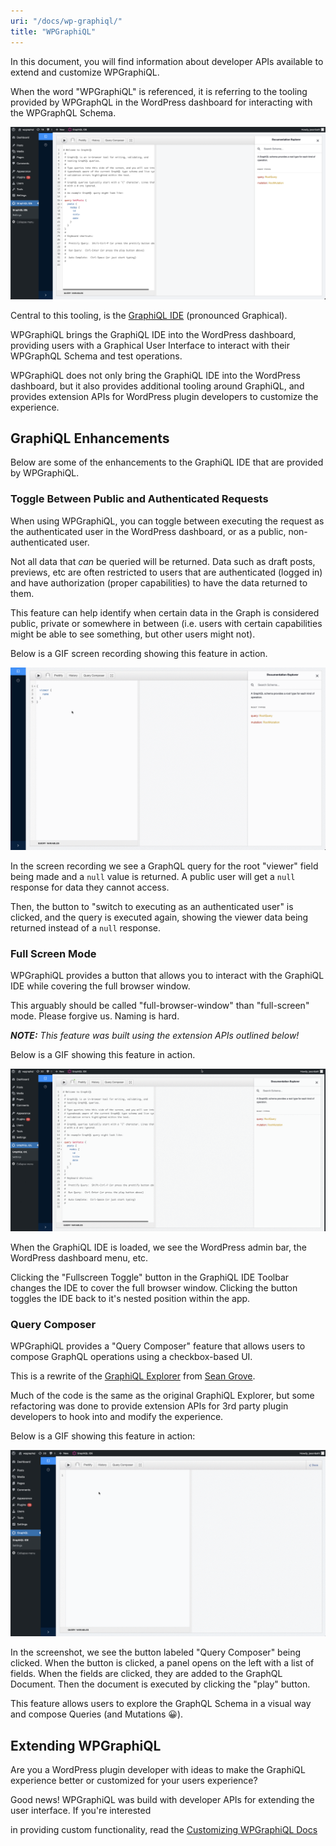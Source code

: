 ```yaml
---
uri: "/docs/wp-graphiql/"
title: "WPGraphiQL"
---
```


In this document, you will find information about developer APIs available to extend and customize
WPGraphiQL.

When the word "WPGraphiQL" is referenced, it is referring to the tooling provided by WPGraphQL in
the WordPress dashboard for interacting with the WPGraphQL Schema.

![Screenshot of the GraphiQL IDE in the WordPress dashboard](./images/graphiql-ide-screenshot.png)

Central to this tooling, is the [GraphiQL IDE](https://github.com/graphql/graphiql) (pronounced
Graphical).

WPGraphiQL brings the GraphiQL IDE into the WordPress dashboard, providing users with a Graphical
User Interface to interact with their WPGraphQL Schema and test operations.

WPGraphiQL does not only bring the GraphiQL IDE into the WordPress dashboard, but it also provides
additional tooling around GraphiQL, and provides extension APIs for WordPress plugin developers to customize
the experience.

## GraphiQL Enhancements

Below are some of the enhancements to the GraphiQL IDE that are provided by WPGraphiQL.

### Toggle Between Public and Authenticated Requests

When using WPGraphiQL, you can toggle between executing the request as the authenticated user in the
WordPress dashboard, or as a public, non-authenticated user.

Not all data that _can_ be queried will be returned. Data such as draft posts, previews, etc are often
restricted to users that are authenticated (logged in) and have authorization (proper capabilities) to
have the data returned to them.

This feature can help identify when certain data in the Graph is considered public, private or
somewhere in between (i.e. users with certain capabilities might be able to see something,
but other users might not).

Below is a GIF screen recording showing this feature in action.

![Screenshot of the GraphiQL IDE "Auth Switch" feature](./images/graphiql-auth-switch.gif)

In the screen recording we see a GraphQL query for the root "viewer" field being made and a `null` value is
returned. A public user will get a `null` response for data they cannot access.

Then, the button to "switch to executing as an authenticated user" is clicked, and the query is
executed again, showing the viewer data being returned instead of a `null` response.


### Full Screen Mode

WPGraphiQL provides a button that allows you to interact with the GraphiQL IDE while covering the
full browser window.

This arguably should be called "full-browser-window" than "full-screen" mode. Please forgive us.
Naming is hard.

_**NOTE:** This feature was built using the extension APIs outlined below!_

Below is a GIF showing this feature in action.

![Screenshot of the GraphiQL IDE "Full Window" feature](./images/graphiql-full-window-mode.gif)

When the GraphiQL IDE is loaded, we see the WordPress admin bar, the WordPress dashboard menu, etc.

Clicking the "Fullscreen Toggle" button in the GraphiQL IDE Toolbar changes the IDE to cover the full
browser window. Clicking the button toggles the IDE back to it's nested position within the app.


### Query Composer

WPGraphiQL provides a "Query Composer" feature that allows users to compose GraphQL operations using
a checkbox-based UI.

This is a rewrite of the [GraphiQL Explorer](https://github.com/OneGraph/graphiql-explorer) from
[Sean Grove](https://github.com/sgrove).

Much of the code is the same as the original GraphiQL Explorer, but some refactoring was done to
provide extension APIs for 3rd party plugin developers to hook into and modify the experience.

Below is a GIF showing this feature in action:

![Screenshot of the GraphiQL IDE "Query Composer" feature](./images/graphiql-query-composer.gif)

In the screenshot, we see the button labeled "Query Composer" being clicked. When the button is
clicked, a panel opens on the left with a list of fields. When the fields are clicked, they are added
to the GraphQL Document. Then the document is executed by clicking the "play" button.

This feature allows users to explore the GraphQL Schema in a visual way and compose Queries (and Mutations 😀).

## Extending WPGraphiQL

Are you a WordPress plugin developer with ideas to make the GraphiQL experience better or customized
for your users experience?

Good news! WPGraphiQL was build with developer APIs for extending the user interface. If you're interested

in providing custom functionality, read the [Customizing WPGraphiQL Docs](https://www.wpgraphql.com/docs/customizing-wpgraphiql)
